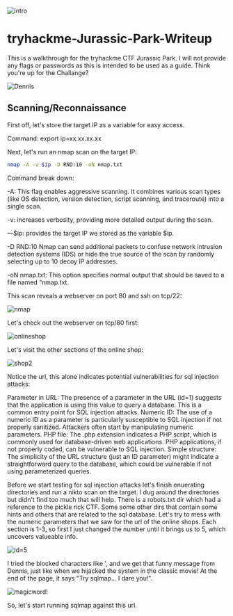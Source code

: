 ![intro](https://github.com/user-attachments/assets/df530c8e-e71d-4932-87db-b56b28bdad0e)

# tryhackme-Jurassic-Park-Writeup

This is a walkthrough for the tryhackme CTF Jurassic Park. I will not provide any flags or passwords as this is intended to be used as a guide. Think you're up for the Challange?

![Dennis](https://github.com/user-attachments/assets/92daa2f0-353a-490d-8ff2-2f2bf432d062)

## Scanning/Reconnaissance

First off, let's store the target IP as a variable for easy access.

Command: export ip=xx.xx.xx.xx

Next, let's run an nmap scan on the target IP:
```bash
nmap -A -v $ip -D RND:10 -oN nmap.txt
```

Command break down:

-A: This flag enables aggressive scanning. It combines various scan types (like OS detection, version detection, script scanning, and traceroute) into a single scan.

-v: increases verbosity, providing more detailed output during the scan.

—$ip: provides the target IP we stored as the variable $ip.

-D RND:10 Nmap can send additional packets to confuse network intrusion detection systems (IDS) or hide the true source of the scan by randomly selecting up to 10 decoy IP addresses.

-oN nmap.txt: This option specifies normal output that should be saved to a file named “nmap.txt.

This scan reveals a webserver on port 80 and ssh on tcp/22:

![nmap](https://github.com/user-attachments/assets/1d1a853a-bce9-46c4-8fe9-06478e544fbe)

Let's check out the webserver on tcp/80 first:

![onlineshop](https://github.com/user-attachments/assets/23cb17db-73db-4694-968a-5a87b7345b8a)

Let's visit the other sections of the online shop:

![shop2](https://github.com/user-attachments/assets/b91d7fbc-661b-4f24-b124-808e849af504)

Notice the url, this alone indicates potential vulnerabilities for sql injection attacks:

Parameter in URL: The presence of a parameter in the URL (id=1) suggests that the application is using this value to query a database. This is a common entry point for SQL injection attacks.
Numeric ID: The use of a numeric ID as a parameter is particularly susceptible to SQL injection if not properly sanitized. Attackers often start by manipulating numeric parameters.
PHP file: The .php extension indicates a PHP script, which is commonly used for database-driven web applications. PHP applications, if not properly coded, can be vulnerable to SQL injection.
Simple structure: The simplicity of the URL structure (just an ID parameter) might indicate a straightforward query to the database, which could be vulnerable if not using parameterized queries.

Before we start testing for sql injection attacks let's finish enuerating directories and run a nikto scan on the target. I dug around the directories but didn't find too much that will help. There is a robots.txt dir which had a reference to the pickle rick CTF. Some some other dirs that contain some hints and others that are related to the sql database. 
Let's try to mess with the numeric parameters that we saw for the url of the online shops.
Each section is 1-3, so first I just changed the number until it brings us to 5, which uncovers valueable info. 

![id=5](https://github.com/user-attachments/assets/e3540c14-649f-490a-94af-8ac72618fe33)

I tried the blocked characters like ', and we get that funny message from Dennis, just like when we hijacked the system in the classic movie! At the end of the page, it says "Try sqlmap... I dare you!".

![magicword!](https://github.com/user-attachments/assets/fb883878-cc48-4f0c-a501-b16b69c9a982)

So, let's start running sqlmap against this url.
